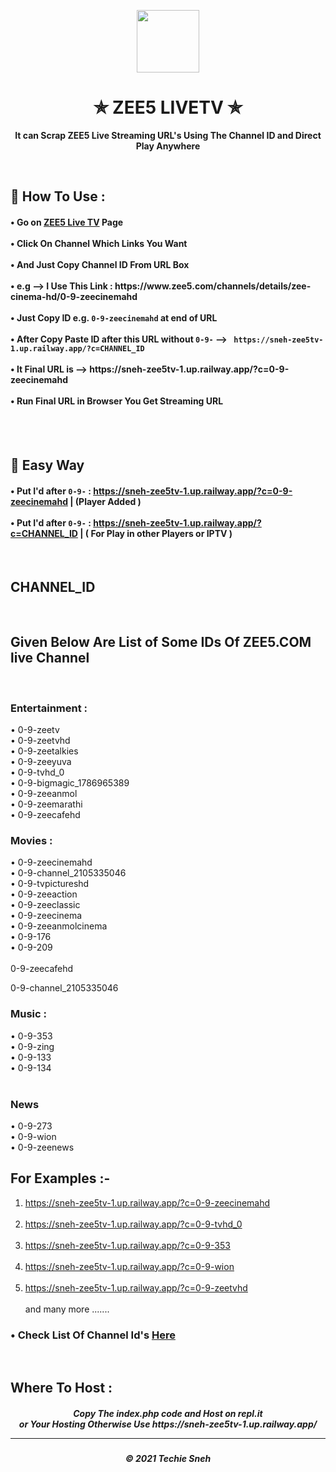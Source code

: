 <p align="center"><img src="https://www.pngkit.com/png/full/353-3536377_with-all-this-content-available-in-one-place.png" width="100" height="100"></p>

<h1 align="center"> ✯ ZEE5 LIVETV ✯ </h1>

<p align="center"><b>It can Scrap ZEE5 Live Streaming URL's Using The Channel ID and Direct Play Anywhere</b></p><br>

<h2>🍁 How To Use : </h2>

<h4>
• Go on <a href="https://www.zee5.com/channels">ZEE5 Live TV</a> Page <br><br>
• Click On Channel Which Links You Want <br><br>
• And Just Copy Channel ID From URL Box <br><br>
• e.g --> I Use This Link : https://www.zee5.com/channels/details/zee-cinema-hd/0-9-zeecinemahd <br><br>
• Just Copy ID e.g. <code>0-9-zeecinemahd</code> at end of URL <br><br>
  • After Copy Paste ID after this URL without <code>0-9-</code> --> <code> https://sneh-zee5tv-1.up.railway.app/?c=CHANNEL_ID</code> <br><br>
• It Final URL is --> https://sneh-zee5tv-1.up.railway.app/?c=0-9-zeecinemahd <br><br>
• Run Final URL in Browser You Get Streaming URL <br>
</h4>
<br><br>

## 🍃 Easy Way

<h4>
  
• Put I'd after <code>0-9-</code> : https://sneh-zee5tv-1.up.railway.app/?c=0-9-zeecinemahd |  (Player Added )<br><br>
• Put I'd after <code>0-9-</code> : https://sneh-zee5tv-1.up.railway.app/?c=CHANNEL_ID  |  ( For Play in other Players or IPTV )
  
  </h4><br>

## CHANNEL_ID 

<br>

## Given Below Are List of Some IDs Of ZEE5.COM live Channel

<br>

### Entertainment :

• 0-9-zeetv <br>
• 0-9-zeetvhd <br>
• 0-9-zeetalkies <br>
• 0-9-zeeyuva <br>
• 0-9-tvhd_0 <br>
• 0-9-bigmagic_1786965389 <br>
• 0-9-zeeanmol <br>
• 0-9-zeemarathi <br>
• 0-9-zeecafehd


### Movies :

• 0-9-zeecinemahd <br>
• 0-9-channel_2105335046 <br>
• 0-9-tvpictureshd <br>
• 0-9-zeeaction <br>
• 0-9-zeeclassic <br>
• 0-9-zeecinema <br>
• 0-9-zeeanmolcinema <br>
• 0-9-176 <br>
• 0-9-209  <br><br>
  0-9-zeecafehd
	
  0-9-channel_2105335046

### Music :

• 0-9-353 <br>
• 0-9-zing <br>
• 0-9-133 <br>
• 0-9-134  <br><br>


### News

• 0-9-273 <br>
• 0-9-wion <br>
• 0-9-zeenews <br>

  
## For Examples :-

1. https://sneh-zee5tv-1.up.railway.app/?c=0-9-zeecinemahd <br><br>
2. https://sneh-zee5tv-1.up.railway.app/?c=0-9-tvhd_0 <br><br>
3. https://sneh-zee5tv-1.up.railway.app/?c=0-9-353 <br><br>
4. https://sneh-zee5tv-1.up.railway.app/?c=0-9-wion <br><br>
5. https://sneh-zee5tv-1.up.railway.app/?c=0-9-zeetvhd <br><br>
and many more .......
 
  

<h3>• Check List Of Channel Id's <a href="Channel_IDs.md">Here</a></h3>
<br>

<h2> Where To Host : </h2>

<h5 align="center"> Copy The index.php code and Host on repl.it <br> or Your Hosting Otherwise Use https://sneh-zee5tv-1.up.railway.app/
  
  
---
<h5 align='center'>© 2021 Techie Sneh</h5>
